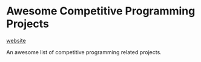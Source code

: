 # Awesome Competitive Programming Projects

[website](https://awesome-cp-projects.github.io)

An awesome list of competitive programming related projects.
